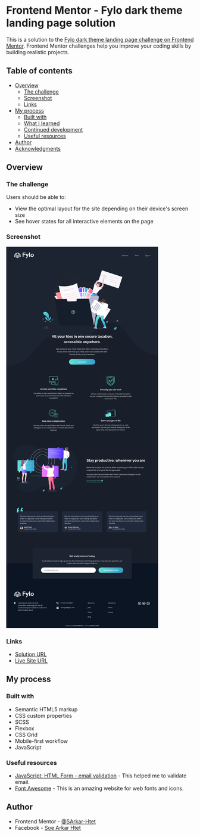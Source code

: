 # Frontend Mentor - Fylo dark theme landing page solution

This is a solution to the [Fylo dark theme landing page challenge on Frontend Mentor](https://www.frontendmentor.io/challenges/fylo-dark-theme-landing-page-5ca5f2d21e82137ec91a50fd). Frontend Mentor challenges help you improve your coding skills by building realistic projects. 

## Table of contents

- [Overview](#overview)
  - [The challenge](#the-challenge)
  - [Screenshot](#screenshot)
  - [Links](#links)
- [My process](#my-process)
  - [Built with](#built-with)
  - [What I learned](#what-i-learned)
  - [Continued development](#continued-development)
  - [Useful resources](#useful-resources)
- [Author](#author)
- [Acknowledgments](#acknowledgments)

## Overview

### The challenge

Users should be able to:

- View the optimal layout for the site depending on their device's screen size
- See hover states for all interactive elements on the page

### Screenshot

![](./design/desktop-preview.png)

### Links

- [Solution URL](https://github.com/SArkar-Htet/fylo-dark-theme)
- [Live Site URL](https://sarkar-htet.github.io/fylo-dark-theme/)

## My process

### Built with

- Semantic HTML5 markup
- CSS custom properties
- SCSS
- Flexbox
- CSS Grid
- Mobile-first workflow
- JavaScript

### Useful resources

- [JavaScript: HTML Form - email validation](https://www.w3resource.com/javascript/form/email-validation.php) - This helped me to validate email.
- [Font Awesome](https://fontawesome.com/) - This is an amazing website for web fonts and icons.

## Author

- Frontend Mentor - [@SArkar-Htet](https://www.frontendmentor.io/profile/SArkar-Htet)
- Facebook - [Soe Arkar Htet](https://www.facebook.com/soearkar.htet.526)
